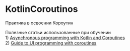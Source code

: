 # KotlinCoroutinos
Практика в освоении Короутин


Полезные статьи использованные при обучении
<br> 1) <a href="https://medium.com/background-thread/explaining-asynchronous-programming-and-coroutines-lesson-1-routines-533901c26959">Asynchronous programming with Kotlin and Coroutines</a>
<br> 2) [Guide to UI programming with coroutines](https://github.com/Kotlin/kotlinx.coroutines/blob/master/ui/coroutines-guide-ui.md)
 
